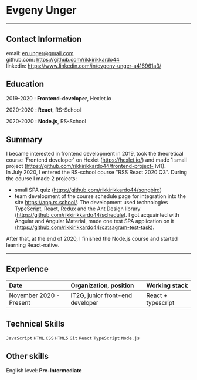 # Evgeny Unger
____________________


Contact Information
---------

email: en.unger@gmail.com  
github.com: https://github.com/rikkirikkardo44  
linkedin: https://www.linkedin.com/in/evgeny-unger-a416961a3/  

Education
---------

2019-2020
:   **Frontend-developer**, Hexlet.io

2020-2020
:   **React**, RS-School


2020-2020
: **Node.js**, RS-School

Summary
----------

I became interested in frontend development in 2019, took the theoretical course 'Frontend developer' on Hexlet (https://hexlet.io/) and made 1 small project (https://github.com/rikkirikkardo44/frontend-project- lvl1).  
In July 2020, I entered the RS-school course "RSS React 2020 Q3". During the course I made 2 projects:
- small SPA quiz (https://github.com/rikkirikkardo44/songbird)
- team development of the course schedule page for integration into the site https://app.rs.school/. The development used technologies TypeScript, React, Redux and the Ant Design library (https://github.com/rikkirikkardo44/schedule).
I got acquainted with Angular and Angular Material, made one test SPA application on it (https://github.com/rikkirikkardo44/catsagram-test-task).  

After that, at the end of 2020, I finished the Node.js course and started learning React-native.

--------------------

Experience
-----------

| Date                       | Organization, position          | Working stack 
| :--------------------------- |:--------------------------------| :-----------------|
| November 2020 - Present     | IT2G, junior front-end developer | React + typescript|


Technical Skills 
-----------

`JavaScript` `HTML` `CSS` `HTML5` `Git` `React` `TypeScript` `Node.js`

Other skills
-----------

English level: **Pre-Intermediate**

